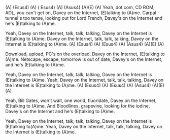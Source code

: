 (A) (Esus4) (A)     ( Esus4) (A)    (Asus4) (A)(E)   (A)
Yeah, dot com, CD ROM, AOL, you can't get on,
Davey on the Internet, (E)talking to (A)me.
Carpal tunnel's too tense, looking out for Lord French,
Davey's on the Internet and he's (E)talking to (A)me.

Yeah, Davey on the Internet, talk, talk, talking,
Davey on the Internet is (E)talking to (A)me.
Davey on the Internet, talk, talk, talking,
Davey on the Internet is (E)talking to (A)me.
(A) (Esus4) (A) (Esus4) (A) (Asus4) (A)(E) (A)

Download, upload, PC's on the overload,
Davey on the Internet, (E)talking to (A)me.
Netscape, escape, tomorrow is out of date,
Davey's on the Internet, and he's (E)talking to (A)me.

Yeah, Davey on the Internet, talk, talk, talking,
Davey on the Internet is (E)talking to (A)me.
Yeah, Davey on the Internet, talk, talk, talking,
 Davey on the Internet is (E)talking to (A)me.
(A) (Esus4) (A) (Esus4) (A) (Asus4) (A)(E) (A)

Yeah, Bill Gates, won't wait, one world, fluoridate,
Davey on the Internet, (E)talking to (A)me.
And Bloodlines, grapevine, looking for the iodine,
Davey's on the Internet and he's (E)talking to (A)me.

Yeah, Davey on the Internet, talk, talk, talking,
Davey on the Internet is (E)talking to(A)me.
Yeah, Davey on the Internet, talk, talk, talking,
Davey on the Internet is (E)talking to (A)me.
